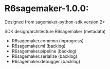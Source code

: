 # R6sagemaker-1.0.0:

Designed from sagemaker-python-sdk version 2+

SDK design/architecture
R6sagemaker (metadata)
  - R6sagemaker.common (inprogress)
  - R6sagemaker.ml (backlog)
  - R6sagemaker.pipeline (backlog)
  - R6sagemaker.serialize (backlog)
  - R6sagemaker.debugger (backlog)
